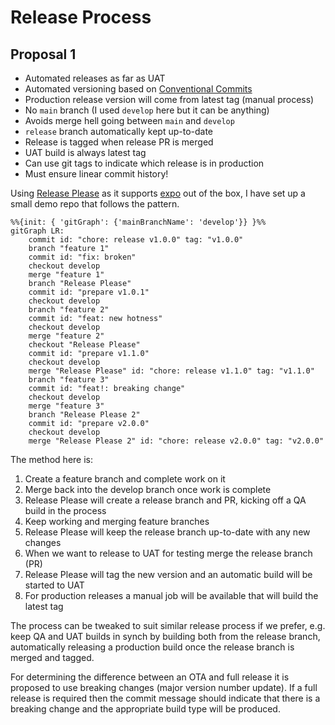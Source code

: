 # Release Process

## Proposal 1

* Automated releases as far as UAT
* Automated versioning based on [Conventional Commits](https://www.conventionalcommits.org/en/v1.0.0/)
* Production release version will come from latest tag (manual process)
* No `main` branch (I used `develop` here but it can be anything)
* Avoids merge hell going between `main` and `develop`
* `release` branch automatically kept up-to-date
* Release is tagged when release PR is merged
* UAT build is always latest tag
* Can use git tags to indicate which release is in production
* Must ensure linear commit history!

Using [Release Please](https://github.com/googleapis/release-please/tree/main) as it supports [expo](https://expo.dev) out of the box, I have set up a small demo repo that follows the pattern.

```mermaid
%%{init: { 'gitGraph': {'mainBranchName': 'develop'}} }%%
gitGraph LR:
    commit id: "chore: release v1.0.0" tag: "v1.0.0"
    branch "feature 1"
    commit id: "fix: broken"
    checkout develop
    merge "feature 1"
    branch "Release Please"
    commit id: "prepare v1.0.1"
    checkout develop
    branch "feature 2"
    commit id: "feat: new hotness"
    checkout develop
    merge "feature 2"
    checkout "Release Please"
    commit id: "prepare v1.1.0"
    checkout develop
    merge "Release Please" id: "chore: release v1.1.0" tag: "v1.1.0"
    branch "feature 3"
    commit id: "feat!: breaking change"
    checkout develop
    merge "feature 3"
    branch "Release Please 2"
    commit id: "prepare v2.0.0"
    checkout develop
    merge "Release Please 2" id: "chore: release v2.0.0" tag: "v2.0.0"
```
The method here is:

1. Create a feature branch and complete work on it
2. Merge back into the develop branch once work is complete
3. Release Please will create a release branch and PR, kicking off a QA build in the process
4. Keep working and merging feature branches
5. Release Please will keep the release branch up-to-date with any new changes
6. When we want to release to UAT for testing merge the release branch (PR)
7. Release Please will tag the new version and an automatic build will be started to UAT
8. For production releases a manual job will be available that will build the latest tag

The process can be tweaked to suit similar release process if we prefer, e.g. keep QA and UAT builds in synch by building both from the release branch, automatically releasing a production build once the release branch is merged and tagged.

For determining the difference between an OTA and full release it is proposed to use breaking changes (major version number update). If a full release is required then the commit message should indicate that there is a breaking change and the appropriate build type will be produced.
